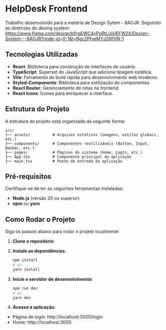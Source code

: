 # HelpDesk Frontend

Trabalho desenvolvido para a matéria de Design Sytem - 8AOJR.
Seguindo as diretrizes do desing system: https://www.figma.com/design/bYrgEWC4yPgRtLUjUEFW2X/Design-System---8AOJR?node-id=0-1&t=Rgc2PfveMYJ2N1VN-1

## Tecnologias Utilizadas

- **React**: Biblioteca para construção de interfaces de usuário.
- **TypeScript**: Superset do JavaScript que adiciona tipagem estática.
- **Vite**: Ferramenta de build rápida para desenvolvimento web moderno.
- **Styled-Components**: Biblioteca para estilização de componentes.
- **React Router**: Gerenciamento de rotas no frontend.
- **React Icons**: Ícones para enriquecer a interface.

## Estrutura do Projeto

A estrutura do projeto está organizada da seguinte forma:

```
src/
├── assets/          # Arquivos estáticos (imagens, estilos globais, etc.)
├── components/      # Componentes reutilizáveis (Button, Input, Navbar, etc.)
├── pages/           # Páginas do sistema (Home, Login, etc.)
├── App.tsx          # Componente principal da aplicação
├── main.tsx         # Ponto de entrada da aplicação
```

## Pré-requisitos

Certifique-se de ter as seguintes ferramentas instaladas:

- **Node.js** (versão 20 ou superior)
- **npm** ou **yarn**

## Como Rodar o Projeto

Siga os passos abaixo para rodar o projeto localmente:

1. **Clone o repositório**:


2. **Instale as dependências**:
   ```bash
   npm install
   # ou
   yarn install
   ```

3. **Inicie o servidor de desenvolvimento**:
   ```bash
   npm run dev
   # ou
   yarn dev
   ```

4. **Acesse a aplicação**:
- Página de login: http://localhost:3000/login
- Home: http://localhost:3000